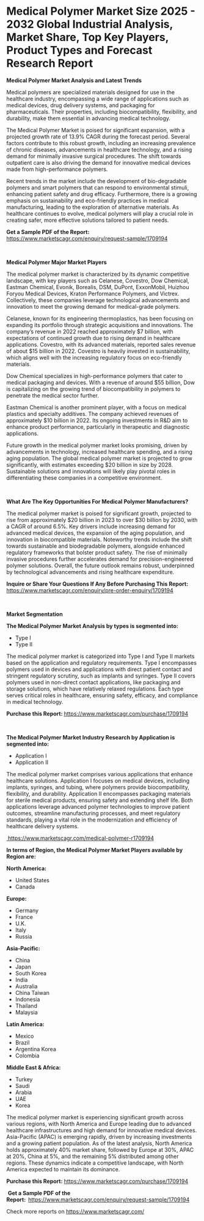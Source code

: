 <p><h1>Medical Polymer Market Size 2025 - 2032 Global Industrial Analysis, Market Share, Top Key Players, Product Types and Forecast Research Report</h1></p><p><strong>Medical Polymer Market Analysis and Latest Trends</strong></p>
<p><p>Medical polymers are specialized materials designed for use in the healthcare industry, encompassing a wide range of applications such as medical devices, drug delivery systems, and packaging for pharmaceuticals. Their properties, including biocompatibility, flexibility, and durability, make them essential in advancing medical technology.</p><p>The Medical Polymer Market is poised for significant expansion, with a projected growth rate of 13.9% CAGR during the forecast period. Several factors contribute to this robust growth, including an increasing prevalence of chronic diseases, advancements in healthcare technology, and a rising demand for minimally invasive surgical procedures. The shift towards outpatient care is also driving the demand for innovative medical devices made from high-performance polymers.</p><p>Recent trends in the market include the development of bio-degradable polymers and smart polymers that can respond to environmental stimuli, enhancing patient safety and drug efficacy. Furthermore, there is a growing emphasis on sustainability and eco-friendly practices in medical manufacturing, leading to the exploration of alternative materials. As healthcare continues to evolve, medical polymers will play a crucial role in creating safer, more effective solutions tailored to patient needs.</p></p>
<p><strong>Get a Sample PDF of the Report:&nbsp;</strong> <a href="https://www.marketscagr.com/enquiry/request-sample/1709194?utm_campaign=1895&utm_medium=2&utm_source=Github&utm_content=ia&utm_term=10012025&utm_id=medical-polymer">https://www.marketscagr.com/enquiry/request-sample/1709194</a></p>
<p>&nbsp;</p>
<p><strong>Medical Polymer Major Market Players</strong></p>
<p><p>The medical polymer market is characterized by its dynamic competitive landscape, with key players such as Celanese, Covestro, Dow Chemical, Eastman Chemical, Evonik, Borealis, DSM, DuPont, ExxonMobil, Huizhou Foryou Medical Devices, Kraton Performance Polymers, and Victrex. Collectively, these companies leverage technological advancements and innovation to meet the growing demand for medical-grade polymers.</p><p>Celanese, known for its engineering thermoplastics, has been focusing on expanding its portfolio through strategic acquisitions and innovations. The company’s revenue in 2022 reached approximately $7 billion, with expectations of continued growth due to rising demand in healthcare applications. Covestro, with its advanced materials, reported sales revenue of about $15 billion in 2022. Covestro is heavily invested in sustainability, which aligns well with the increasing regulatory focus on eco-friendly materials.</p><p>Dow Chemical specializes in high-performance polymers that cater to medical packaging and devices. With a revenue of around $55 billion, Dow is capitalizing on the growing trend of biocompatibility in polymers to penetrate the medical sector further. </p><p>Eastman Chemical is another prominent player, with a focus on medical plastics and specialty additives. The company achieved revenues of approximately $10 billion in 2022. Its ongoing investments in R&D aim to enhance product performance, particularly in therapeutic and diagnostic applications.</p><p>Future growth in the medical polymer market looks promising, driven by advancements in technology, increased healthcare spending, and a rising aging population. The global medical polymer market is projected to grow significantly, with estimates exceeding $20 billion in size by 2028. Sustainable solutions and innovations will likely play pivotal roles in differentiating these companies in a competitive environment.</p></p>
<p>&nbsp;</p>
<p><strong>What Are The Key Opportunities For Medical Polymer Manufacturers?</strong></p>
<p><p>The medical polymer market is poised for significant growth, projected to rise from approximately $20 billion in 2023 to over $30 billion by 2030, with a CAGR of around 6.5%. Key drivers include increasing demand for advanced medical devices, the expansion of the aging population, and innovation in biocompatible materials. Noteworthy trends include the shift towards sustainable and biodegradable polymers, alongside enhanced regulatory frameworks that bolster product safety. The rise of minimally invasive procedures further accelerates demand for precision-engineered polymer solutions. Overall, the future outlook remains robust, underpinned by technological advancements and rising healthcare expenditure.</p></p>
<p><strong>Inquire or Share Your Questions If Any Before Purchasing This Report:</strong> <a href="https://www.marketscagr.com/enquiry/pre-order-enquiry/1709194?utm_campaign=1895&utm_medium=2&utm_source=Github&utm_content=ia&utm_term=10012025&utm_id=medical-polymer">https://www.marketscagr.com/enquiry/pre-order-enquiry/1709194</a></p>
<p>&nbsp;</p>
<p><strong>Market Segmentation</strong></p>
<p><strong>The Medical Polymer Market Analysis by types is segmented into:</strong></p>
<p><ul><li>Type I</li><li>Type II</li></ul></p>
<p><p>The medical polymer market is categorized into Type I and Type II markets based on the application and regulatory requirements. Type I encompasses polymers used in devices and applications with direct patient contact and stringent regulatory scrutiny, such as implants and syringes. Type II covers polymers used in non-direct contact applications, like packaging and storage solutions, which have relatively relaxed regulations. Each type serves critical roles in healthcare, ensuring safety, efficacy, and compliance in medical technology.</p></p>
<p><strong>Purchase this Report:&nbsp;</strong><a href="https://www.marketscagr.com/purchase/1709194?utm_campaign=1895&utm_medium=2&utm_source=Github&utm_content=ia&utm_term=10012025&utm_id=medical-polymer">https://www.marketscagr.com/purchase/1709194</a></p>
<p>&nbsp;</p>
<p><strong>The Medical Polymer Market Industry Research by Application is segmented into:</strong></p>
<p><ul><li>Application I</li><li>Application II</li></ul></p>
<p><p>The medical polymer market comprises various applications that enhance healthcare solutions. Application I focuses on medical devices, including implants, syringes, and tubing, where polymers provide biocompatibility, flexibility, and durability. Application II encompasses packaging materials for sterile medical products, ensuring safety and extending shelf life. Both applications leverage advanced polymer technologies to improve patient outcomes, streamline manufacturing processes, and meet regulatory standards, playing a vital role in the modernization and efficiency of healthcare delivery systems.</p></p>
<p><a href="https://www.marketscagr.com/medical-polymer-r1709194?utm_campaign=1895&utm_medium=2&utm_source=Github&utm_content=ia&utm_term=10012025&utm_id=medical-polymer">&nbsp;https://www.marketscagr.com/medical-polymer-r1709194</a></p>
<p><strong>In terms of Region, the Medical Polymer Market Players available by Region are:</strong></p>
<p>
    <p> <strong> North America: </strong>
        <ul>
            <li>United States</li>
            <li>Canada</li>
        </ul>
        </p> 
    <p> <strong> Europe: </strong>
        <ul>
            <li>Germany</li>
            <li>France</li>
            <li>U.K.</li>
            <li>Italy</li>
            <li>Russia</li>
        </ul>
        </p> 
    <p> <strong> Asia-Pacific: </strong>
        <ul>
            <li>China</li>
            <li>Japan</li>
            <li>South Korea</li>
            <li>India</li>
            <li>Australia</li>
            <li>China Taiwan</li>
            <li>Indonesia</li>
            <li>Thailand</li>
            <li>Malaysia</li>
        </ul>
        </p> 
    <p> <strong> Latin America: </strong>
        <ul>
            <li>Mexico</li>
            <li>Brazil</li>
            <li>Argentina Korea</li>
            <li>Colombia</li>
        </ul>
        </p> 
    <p> <strong> Middle East & Africa: </strong>
        <ul>
            <li>Turkey</li>
            <li>Saudi</li>
            <li>Arabia</li>
            <li>UAE</li>
            <li>Korea</li>
        </ul>
    </p>
    </p>
<p><p>The medical polymer market is experiencing significant growth across various regions, with North America and Europe leading due to advanced healthcare infrastructures and high demand for innovative medical devices. Asia-Pacific (APAC) is emerging rapidly, driven by increasing investments and a growing patient population. As of the latest analysis, North America holds approximately 40% market share, followed by Europe at 30%, APAC at 20%, China at 5%, and the remaining 5% distributed among other regions. These dynamics indicate a competitive landscape, with North America expected to maintain its dominance.</p></p>
<p><strong>Purchase this Report: </strong><a href="https://www.marketscagr.com/purchase/1709194?utm_campaign=1895&utm_medium=2&utm_source=Github&utm_content=ia&utm_term=10012025&utm_id=medical-polymer">https://www.marketscagr.com/purchase/1709194</a></p>
<p>&nbsp;<strong>Get a Sample PDF of the Report:&nbsp;&nbsp;</strong><a href="https://www.marketscagr.com/enquiry/request-sample/1709194?utm_campaign=1895&utm_medium=2&utm_source=Github&utm_content=ia&utm_term=10012025&utm_id=medical-polymer">https://www.marketscagr.com/enquiry/request-sample/1709194</a></p>
<p><strong></strong></p>
<p>Check more reports on <a href="https://www.marketscagr.com/?utm_campaign=1895&utm_medium=2&utm_source=Github&utm_content=ia&utm_term=10012025&utm_id=medical-polymer">https://www.marketscagr.com/</a></p>
